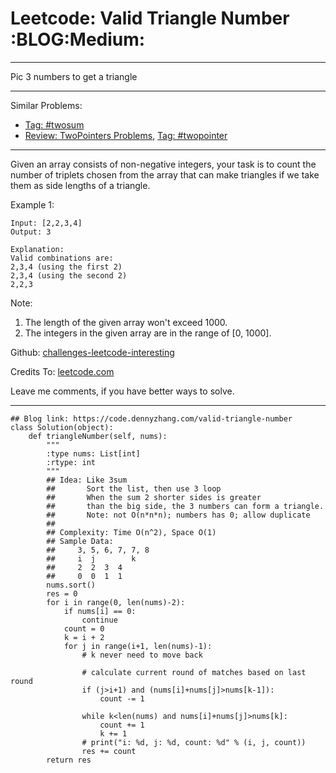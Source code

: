 # Leetcode: Valid Triangle Number     :BLOG:Medium:


---

Pic 3 numbers to get a triangle  

---

Similar Problems:  
-   [Tag: #twosum](https://code.dennyzhang.com/tag/twosum)
-   [Review: TwoPointers Problems](https://code.dennyzhang.com/review-twopointer), [Tag: #twopointer](https://code.dennyzhang.com/tag/twopointer)

---

Given an array consists of non-negative integers, your task is to count the number of triplets chosen from the array that can make triangles if we take them as side lengths of a triangle.  

Example 1:  

    Input: [2,2,3,4]
    Output: 3
    
    Explanation:
    Valid combinations are: 
    2,3,4 (using the first 2)
    2,3,4 (using the second 2)
    2,2,3

Note:  
1.  The length of the given array won't exceed 1000.
2.  The integers in the given array are in the range of [0, 1000].

Github: [challenges-leetcode-interesting](https://github.com/DennyZhang/challenges-leetcode-interesting/tree/master/valid-triangle-number)  

Credits To: [leetcode.com](https://leetcode.com/problems/valid-triangle-number/description/)  

Leave me comments, if you have better ways to solve.  

---

    ## Blog link: https://code.dennyzhang.com/valid-triangle-number
    class Solution(object):
        def triangleNumber(self, nums):
            """
            :type nums: List[int]
            :rtype: int
            """
            ## Idea: Like 3sum
            ##       Sort the list, then use 3 loop
            ##       When the sum 2 shorter sides is greater 
            ##       than the big side, the 3 numbers can form a triangle.
            ##       Note: not O(n*n*n); numbers has 0; allow duplicate
            ##
            ## Complexity: Time O(n^2), Space O(1)
            ## Sample Data:
            ##     3, 5, 6, 7, 7, 8
            ##     i  j        k
            ##     2  2  3  4
            ##     0  0  1  1
            nums.sort()
            res = 0
            for i in range(0, len(nums)-2):
                if nums[i] == 0:
                    continue
                count = 0
                k = i + 2
                for j in range(i+1, len(nums)-1):
                    # k never need to move back
    
                    # calculate current round of matches based on last round
                    if (j>i+1) and (nums[i]+nums[j]>nums[k-1]):
                        count -= 1
    
                    while k<len(nums) and nums[i]+nums[j]>nums[k]:
                        count += 1
                        k += 1
                    # print("i: %d, j: %d, count: %d" % (i, j, count))
                    res += count
            return res
